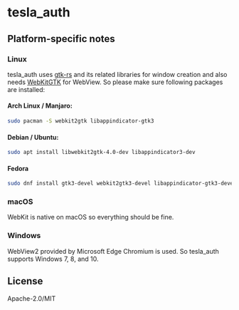 # tesla_auth

## Platform-specific notes

### Linux

tesla_auth uses [gtk-rs](https://gtk-rs.org/) and its related libraries for window creation and also needs [WebKitGTK](https://webkitgtk.org/) for WebView. So please make sure following packages are installed:

#### Arch Linux / Manjaro:

```bash
sudo pacman -S webkit2gtk libappindicator-gtk3
```

#### Debian / Ubuntu:

```bash
sudo apt install libwebkit2gtk-4.0-dev libappindicator3-dev
```

#### Fedora

```bash
sudo dnf install gtk3-devel webkit2gtk3-devel libappindicator-gtk3-devel
```

### macOS

WebKit is native on macOS so everything should be fine.

### Windows

WebView2 provided by Microsoft Edge Chromium is used. So tesla_auth supports Windows 7, 8, and 10.

## License

Apache-2.0/MIT
